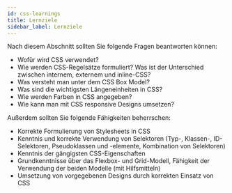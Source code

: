 ```yaml
---
id: css-learnings
title: Lernziele
sidebar_label: Lernziele
---
```


Nach diesem Abschnitt sollten Sie folgende Fragen beantworten können:
- Wofür wird CSS verwendet?
- Wie werden CSS-Regelsätze formuliert? Was ist der Unterschied zwischen internem, externem und inline-CSS?
- Was versteht man unter dem CSS Box Model?
- Was sind die wichtigsten Längeneinheiten in CSS? 
- Wie werden Farben in CSS angegeben?
- Wie kann man mit CSS responsive Designs umsetzen?

Außerdem sollten Sie folgende Fähigkeiten beherrschen:
- Korrekte Formulierung von Stylesheets in CSS
- Kenntnis und korrekte Verwendung von Selektoren (Typ-, Klassen-, ID-Selektoren, Pseudoklassen und -elemente, Kombination von Selektoren)
- Kenntnis der gängigsten CSS-Eigenschaften
- Grundkenntnisse über das Flexbox- und Grid-Modell, Fähigkeit der Verwendung der beiden Modelle (mit Hilfsmitteln)
- Umsetzung von vorgegebenen Designs durch korrekten Einsatz von CSS